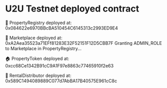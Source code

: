 # U2U Testnet deployed contract

📒 PropertyRegistry deployed at: 0x084622e6970BBcBA510454C6145313c2993ED9E4

🛒 Marketplace deployed at: 0xA2Aea35523a71EFf81283E32F52151F12D5CBB7F
Granting ADMIN_ROLE to Marketplace in PropertyRegistry...

🏠 PropertyToken deployed at: 0xcc68Ce1342B91cC9A1F97e8863c77465910f2e63

💸 RentalDistributor deployed at: 0x589C1494089889C077d7AbBA17B40575E961cC8c
